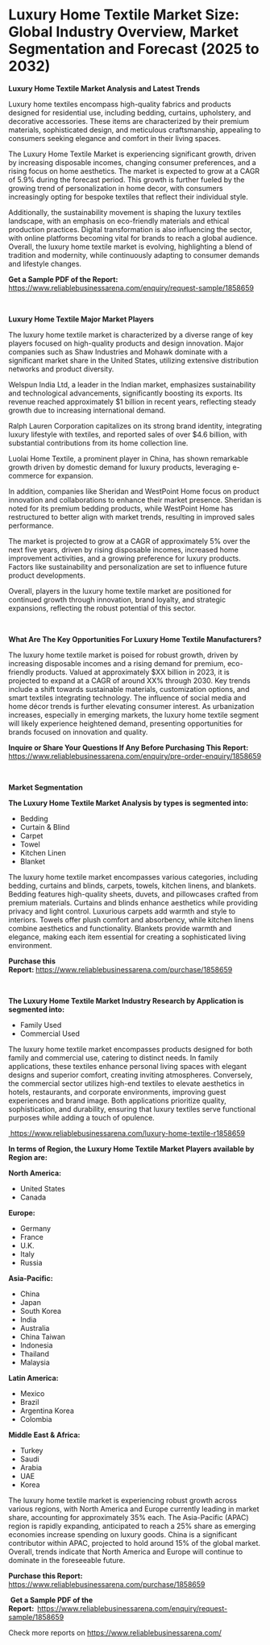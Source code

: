 <p><h1>Luxury Home Textile Market Size: Global Industry Overview, Market Segmentation and Forecast (2025 to 2032)</h1></p><p><strong>Luxury Home Textile Market Analysis and Latest Trends</strong></p>
<p><p>Luxury home textiles encompass high-quality fabrics and products designed for residential use, including bedding, curtains, upholstery, and decorative accessories. These items are characterized by their premium materials, sophisticated design, and meticulous craftsmanship, appealing to consumers seeking elegance and comfort in their living spaces.</p><p>The Luxury Home Textile Market is experiencing significant growth, driven by increasing disposable incomes, changing consumer preferences, and a rising focus on home aesthetics. The market is expected to grow at a CAGR of 5.9% during the forecast period. This growth is further fueled by the growing trend of personalization in home decor, with consumers increasingly opting for bespoke textiles that reflect their individual style.</p><p>Additionally, the sustainability movement is shaping the luxury textiles landscape, with an emphasis on eco-friendly materials and ethical production practices. Digital transformation is also influencing the sector, with online platforms becoming vital for brands to reach a global audience. Overall, the luxury home textile market is evolving, highlighting a blend of tradition and modernity, while continuously adapting to consumer demands and lifestyle changes.</p></p>
<p><strong>Get a Sample PDF of the Report:&nbsp;</strong> <a href="https://www.reliablebusinessarena.com/enquiry/request-sample/1858659?utm_campaign=3218&utm_medium=2&utm_source=Github&utm_content=ia&utm_term=04042025&utm_id=luxury-home-textile">https://www.reliablebusinessarena.com/enquiry/request-sample/1858659</a></p>
<p>&nbsp;</p>
<p><strong>Luxury Home Textile Major Market Players</strong></p>
<p><p>The luxury home textile market is characterized by a diverse range of key players focused on high-quality products and design innovation. Major companies such as Shaw Industries and Mohawk dominate with a significant market share in the United States, utilizing extensive distribution networks and product diversity. </p><p>Welspun India Ltd, a leader in the Indian market, emphasizes sustainability and technological advancements, significantly boosting its exports. Its revenue reached approximately $1 billion in recent years, reflecting steady growth due to increasing international demand. </p><p>Ralph Lauren Corporation capitalizes on its strong brand identity, integrating luxury lifestyle with textiles, and reported sales of over $4.6 billion, with substantial contributions from its home collection line. </p><p>Luolai Home Textile, a prominent player in China, has shown remarkable growth driven by domestic demand for luxury products, leveraging e-commerce for expansion. </p><p>In addition, companies like Sheridan and WestPoint Home focus on product innovation and collaborations to enhance their market presence. Sheridan is noted for its premium bedding products, while WestPoint Home has restructured to better align with market trends, resulting in improved sales performance.</p><p>The market is projected to grow at a CAGR of approximately 5% over the next five years, driven by rising disposable incomes, increased home improvement activities, and a growing preference for luxury products. Factors like sustainability and personalization are set to influence future product developments.</p><p>Overall, players in the luxury home textile market are positioned for continued growth through innovation, brand loyalty, and strategic expansions, reflecting the robust potential of this sector.</p></p>
<p>&nbsp;</p>
<p><strong>What Are The Key Opportunities For Luxury Home Textile Manufacturers?</strong></p>
<p><p>The luxury home textile market is poised for robust growth, driven by increasing disposable incomes and a rising demand for premium, eco-friendly products. Valued at approximately $XX billion in 2023, it is projected to expand at a CAGR of around XX% through 2030. Key trends include a shift towards sustainable materials, customization options, and smart textiles integrating technology. The influence of social media and home décor trends is further elevating consumer interest. As urbanization increases, especially in emerging markets, the luxury home textile segment will likely experience heightened demand, presenting opportunities for brands focused on innovation and quality.</p></p>
<p><strong>Inquire or Share Your Questions If Any Before Purchasing This Report:</strong> <a href="https://www.reliablebusinessarena.com/enquiry/pre-order-enquiry/1858659?utm_campaign=3218&utm_medium=2&utm_source=Github&utm_content=ia&utm_term=04042025&utm_id=luxury-home-textile">https://www.reliablebusinessarena.com/enquiry/pre-order-enquiry/1858659</a></p>
<p>&nbsp;</p>
<p><strong>Market Segmentation</strong></p>
<p><strong>The Luxury Home Textile Market Analysis by types is segmented into:</strong></p>
<p><ul><li>Bedding</li><li>Curtain & Blind</li><li>Carpet</li><li>Towel</li><li>Kitchen Linen</li><li>Blanket</li></ul></p>
<p><p>The luxury home textile market encompasses various categories, including bedding, curtains and blinds, carpets, towels, kitchen linens, and blankets. Bedding features high-quality sheets, duvets, and pillowcases crafted from premium materials. Curtains and blinds enhance aesthetics while providing privacy and light control. Luxurious carpets add warmth and style to interiors. Towels offer plush comfort and absorbency, while kitchen linens combine aesthetics and functionality. Blankets provide warmth and elegance, making each item essential for creating a sophisticated living environment.</p></p>
<p><strong>Purchase this Report:&nbsp;</strong><a href="https://www.reliablebusinessarena.com/purchase/1858659?utm_campaign=3218&utm_medium=2&utm_source=Github&utm_content=ia&utm_term=04042025&utm_id=luxury-home-textile">https://www.reliablebusinessarena.com/purchase/1858659</a></p>
<p>&nbsp;</p>
<p><strong>The Luxury Home Textile Market Industry Research by Application is segmented into:</strong></p>
<p><ul><li>Family Used</li><li>Commercial Used</li></ul></p>
<p><p>The luxury home textile market encompasses products designed for both family and commercial use, catering to distinct needs. In family applications, these textiles enhance personal living spaces with elegant designs and superior comfort, creating inviting atmospheres. Conversely, the commercial sector utilizes high-end textiles to elevate aesthetics in hotels, restaurants, and corporate environments, improving guest experiences and brand image. Both applications prioritize quality, sophistication, and durability, ensuring that luxury textiles serve functional purposes while adding a touch of opulence.</p></p>
<p><a href="https://www.reliablebusinessarena.com/luxury-home-textile-r1858659?utm_campaign=3218&utm_medium=2&utm_source=Github&utm_content=ia&utm_term=04042025&utm_id=luxury-home-textile">&nbsp;https://www.reliablebusinessarena.com/luxury-home-textile-r1858659</a></p>
<p><strong>In terms of Region, the Luxury Home Textile Market Players available by Region are:</strong></p>
<p>
    <p> <strong> North America: </strong>
        <ul>
            <li>United States</li>
            <li>Canada</li>
        </ul>
        </p> 
    <p> <strong> Europe: </strong>
        <ul>
            <li>Germany</li>
            <li>France</li>
            <li>U.K.</li>
            <li>Italy</li>
            <li>Russia</li>
        </ul>
        </p> 
    <p> <strong> Asia-Pacific: </strong>
        <ul>
            <li>China</li>
            <li>Japan</li>
            <li>South Korea</li>
            <li>India</li>
            <li>Australia</li>
            <li>China Taiwan</li>
            <li>Indonesia</li>
            <li>Thailand</li>
            <li>Malaysia</li>
        </ul>
        </p> 
    <p> <strong> Latin America: </strong>
        <ul>
            <li>Mexico</li>
            <li>Brazil</li>
            <li>Argentina Korea</li>
            <li>Colombia</li>
        </ul>
        </p> 
    <p> <strong> Middle East & Africa: </strong>
        <ul>
            <li>Turkey</li>
            <li>Saudi</li>
            <li>Arabia</li>
            <li>UAE</li>
            <li>Korea</li>
        </ul>
    </p>
    </p>
<p><p>The luxury home textile market is experiencing robust growth across various regions, with North America and Europe currently leading in market share, accounting for approximately 35% each. The Asia-Pacific (APAC) region is rapidly expanding, anticipated to reach a 25% share as emerging economies increase spending on luxury goods. China is a significant contributor within APAC, projected to hold around 15% of the global market. Overall, trends indicate that North America and Europe will continue to dominate in the foreseeable future.</p></p>
<p><strong>Purchase this Report: </strong><a href="https://www.reliablebusinessarena.com/purchase/1858659?utm_campaign=3218&utm_medium=2&utm_source=Github&utm_content=ia&utm_term=04042025&utm_id=luxury-home-textile">https://www.reliablebusinessarena.com/purchase/1858659</a></p>
<p>&nbsp;<strong>Get a Sample PDF of the Report:&nbsp;&nbsp;</strong><a href="https://www.reliablebusinessarena.com/enquiry/request-sample/1858659?utm_campaign=3218&utm_medium=2&utm_source=Github&utm_content=ia&utm_term=04042025&utm_id=luxury-home-textile">https://www.reliablebusinessarena.com/enquiry/request-sample/1858659</a></p>
<p><strong></strong></p>
<p>Check more reports on <a href="https://www.reliablebusinessarena.com/?utm_campaign=3218&utm_medium=2&utm_source=Github&utm_content=ia&utm_term=04042025&utm_id=luxury-home-textile">https://www.reliablebusinessarena.com/</a></p>